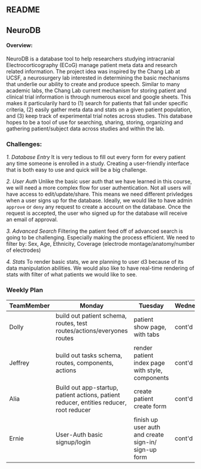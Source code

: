 ## README

## NeuroDB

#### Overview: 
NeuroDB is a database tool to help researchers studying intracranial Electrocorticography (ECoG) manage patient meta data and research related information. The project idea was inspired by the Chang Lab at UCSF, a neurosurgery lab interested in determining the basic mechanisms that underlie our ability to create and produce speech. Similar to many academic labs, the Chang Lab current mechanism for storing patient and clinical trial information is through numerous excel and google sheets. This makes it particularily hard to (1) search for patients that fall under specific criteria, (2) easily gather meta data and stats on a given patient population, and (3) keep track of experimental trial notes across studies. This database hopes to be a tool of use for searching, sharing, storing, organizing and gathering patient/subject data across studies and within the lab.

### Challenges: 
*1. Database Entry*
It is very tedious to fill out every form for every patient any time someone is enrolled in a study. Creating a user-friendly interface that is both easy to use and quick will be a big challenge. 

*2. User Auth* 
Unlike the basic user auth that we have learned in this course, we will need a more complex flow for user authentication. Not all users will have access to edit/update/share. This means we need different privledges when a user signs up for the database. Ideally, we would like to have admin `approve` or `deny` any request to create a account on the database. Once the request is accepted, the user who signed up for the database will receive an email of approval. 

*3. Advanced Search* 
Filtering the patient feed off of advanced search is going to be challenging. Especially making the process efficient. We need to filter by: Sex, Age, Ethnicity, Coverage (electrode montage/anatomy/number of electrodes)

*4. Stats* 
To render basic stats, we are planning to user d3 because of its data manipulation abilities. We would also like to have real-time rendering of stats with filter of what patients we would like to see.


### Weekly Plan
| TeamMember | Monday                                                                                    | Tuesday                                               | Wednesday | Thursday                        | Friday                  | Saturday   | Sunday                                  |
|------------|-------------------------------------------------------------------------------------------|-------------------------------------------------------|-----------|---------------------------------|-------------------------|------------|-----------------------------------------|
| Dolly      | build out patient schema, routes,  test routes/actions/everyones routes                   | patient show page, with tabs                          | cont'd    | work on side bar search         | work on advanced search | stats page | clean up and finish assigned components |
| Jeffrey    | build out tasks schema, routes, components, actions                                       | render patient index page with style,  components     | cont'd    | cont'd                          | advanced search         | stats page | clean up and finish assigned components |
| Alia       | Build out app-startup, patient actions,  patient reducer, entities reducer, root reducer  | create patient create form                            | cont'd    | cont'd                          | advanced search         | stats page | clean up and finish assigned components |
| Ernie      | User-Auth basic signup/login                                                              | finish up user auth and create sign-in/ sign-up form  | cont'd    | cont'd email to approve pending | advanced search         | stats page | clean up and finish assigned components |
